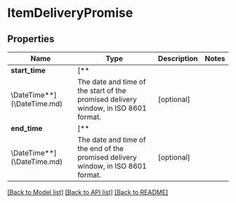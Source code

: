 # ItemDeliveryPromise

## Properties

Name | Type | Description | Notes
------------ | ------------- | ------------- | -------------
**start_time** | [**
\DateTime**](\DateTime.md) | The date and time of the start of the promised delivery window, in ISO 8601 format. | [optional]
**end_time** | [**
\DateTime**](\DateTime.md) | The date and time of the end of the promised delivery window, in ISO 8601 format. | [optional]

[[Back to Model list]](../../README.md#documentation-for-models) [[Back to API list]](../../README.md#documentation-for-api-endpoints) [[Back to README]](../../README.md)

